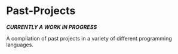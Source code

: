# Past-Projects

***CURRENTLY A WORK IN PROGRESS***

A compilation of past projects in a variety of different programming languages.
